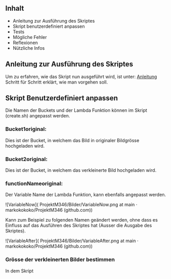 ## Inhalt 

- Anleitung zur Ausführung des Skriptes 
- Skript benutzerdefiniert anpassen 
- Tests  
- Mögliche Fehler  
- Reflexionen  
- Nützliche Infos  

 

 

## Anleitung zur Ausführung des Skriptes 

Um zu erfahren, wie das Skript nun ausgeführt wird, ist unter: [Anleitung](https://github.com/markokokoko/ProjektM346/blob/main/Dokumentation/Anleitung_Ausfuehren_Skript.md) Schritt für Schritt erklärt, wie man vorgehen soll. 

 

## Skript Benutzerdefiniert anpassen 

Die Namen der Buckets  und der Lambda Funktion können im Skript (create.sh) angepasst werden.  

 

### Bucket1original:
Dies ist der Bucket, in welchem das Bild in originaler Bildgrösse hochgeladen wird. 

### Bucket2original:
Dies ist der Bucket, in welchem das verkleinerte Bild hochgeladen wird.  

### functionNameoriginal:
Der Variable Name der Lambda Funktion, kann ebenfalls angepasst werden. 


![VariableNow]( ProjektM346/Bilder/VariableNow.png at main · markokokoko/ProjektM346 (github.com)) 

Kann zum Beispiel zu folgenden Namen geändert werden, ohne dass es Einfluss auf das Ausführen des Skriptes hat (Ausser die Ausgabe des Skriptes). 

![VariableAfter]( ProjektM346/Bilder/VariableAfter.png at main · markokokoko/ProjektM346 (github.com)) 

 

### Grösse der verkleinerten Bilder bestimmen 

In dem Skript  

 
